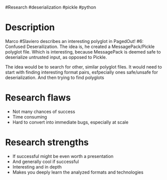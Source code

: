#Research #deserialization #pickle #python
# Description
Marco #Slaviero describes an interesting polyglot in PagedOut! #6: Confused Deserailization. The idea is, he created a MessagePack/Pickle polyglot file. Which is interesting, because MessagePack is deemed safe to deserialize untrusted input, as opposed to Pickle.

The idea would be to search for other, similar polyglot files. It would need to start with finding interesting format pairs, esfpecially ones safe/unsafe for deserialization. And then trying to find polyglots
# Research flaws
- Not many chances of success
- Time consuming
- Hard to convert into immediate bugs, especially at scale
# Research strengths
- If successful might be even worth a presentation
- And generally cool if successful
- Interesting and in depth
- Makes you deeply learn the analyzed formats and technologies